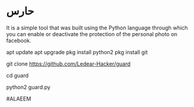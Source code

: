 # حارس

It is a simple tool that was built using the Python language through which you can enable or deactivate the protection of the personal photo on facebook.


apt update
apt upgrade
pkg install python2
pkg install git

git clone https://github.com/Ledear-Hacker/guard

cd guard

python2 guard.py

#ALAEEM
